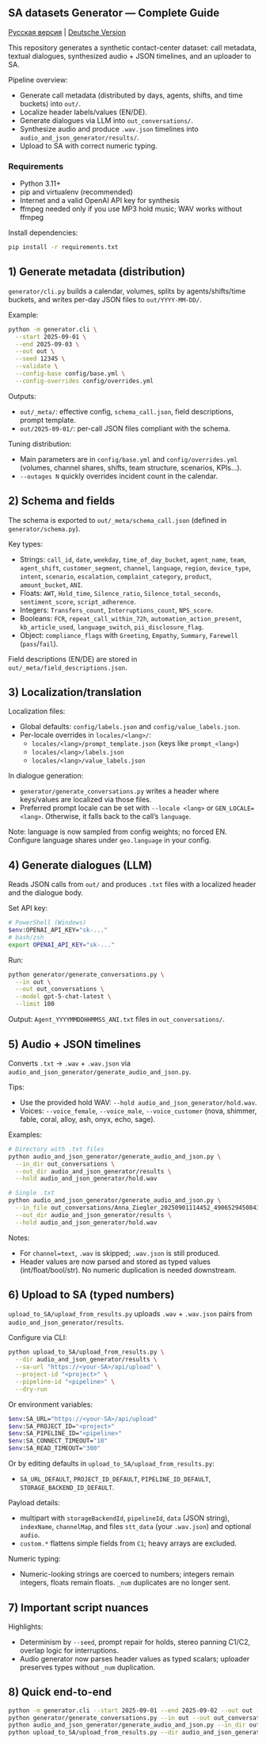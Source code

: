 ## SA datasets Generator — Complete Guide

[Русская версия](README.ru.md) | [Deutsche Version](README.de.md)

This repository generates a synthetic contact-center dataset: call metadata, textual dialogues, synthesized audio + JSON timelines, and an uploader to SA.

Pipeline overview:
- Generate call metadata (distributed by days, agents, shifts, and time buckets) into `out/`.
- Localize header labels/values (EN/DE).
- Generate dialogues via LLM into `out_conversations/`.
- Synthesize audio and produce `.wav.json` timelines into `audio_and_json_generator/results/`.
- Upload to SA with correct numeric typing.

### Requirements
- Python 3.11+
- pip and virtualenv (recommended)
- Internet and a valid OpenAI API key for synthesis
- ffmpeg needed only if you use MP3 hold music; WAV works without ffmpeg

Install dependencies:
```bash
pip install -r requirements.txt
```

## 1) Generate metadata (distribution)
`generator/cli.py` builds a calendar, volumes, splits by agents/shifts/time buckets, and writes per-day JSON files to `out/YYYY-MM-DD/`.

Example:
```bash
python -m generator.cli \
  --start 2025-09-01 \
  --end 2025-09-03 \
  --out out \
  --seed 12345 \
  --validate \
  --config-base config/base.yml \
  --config-overrides config/overrides.yml
```

Outputs:
- `out/_meta/`: effective config, `schema_call.json`, field descriptions, prompt template.
- `out/2025-09-01/`: per-call JSON files compliant with the schema.

Tuning distribution:
- Main parameters are in `config/base.yml` and `config/overrides.yml` (volumes, channel shares, shifts, team structure, scenarios, KPIs...).
- `--outages N` quickly overrides incident count in the calendar.

## 2) Schema and fields
The schema is exported to `out/_meta/schema_call.json` (defined in `generator/schema.py`).

Key types:
- Strings: `call_id`, `date`, `weekday`, `time_of_day_bucket`, `agent_name`, `team`, `agent_shift`, `customer_segment`, `channel`, `language`, `region`, `device_type`, `intent`, `scenario`, `escalation`, `complaint_category`, `product`, `amount_bucket`, `ANI`.
- Floats: `AWT`, `Hold_time`, `Silence_ratio`, `Silence_total_seconds`, `sentiment_score`, `script_adherence`.
- Integers: `Transfers_count`, `Interruptions_count`, `NPS_score`.
- Booleans: `FCR`, `repeat_call_within_72h`, `automation_action_present`, `kb_article_used`, `language_switch`, `pii_disclosure_flag`.
- Object: `compliance_flags` with `Greeting`, `Empathy`, `Summary`, `Farewell` (`pass`/`fail`).

Field descriptions (EN/DE) are stored in `out/_meta/field_descriptions.json`.

## 3) Localization/translation
Localization files:
- Global defaults: `config/labels.json` and `config/value_labels.json`.
- Per-locale overrides in `locales/<lang>/`:
  - `locales/<lang>/prompt_template.json` (keys like `prompt_<lang>`)
  - `locales/<lang>/labels.json`
  - `locales/<lang>/value_labels.json`

In dialogue generation:
- `generator/generate_conversations.py` writes a header where keys/values are localized via those files.
- Preferred prompt locale can be set with `--locale <lang>` or `GEN_LOCALE=<lang>`. Otherwise, it falls back to the call’s `language`.

Note: language is now sampled from config weights; no forced EN. Configure language shares under `geo.language` in your config.

## 4) Generate dialogues (LLM)
Reads JSON calls from `out/` and produces `.txt` files with a localized header and the dialogue body.

Set API key:
```bash
# PowerShell (Windows)
$env:OPENAI_API_KEY="sk-..."
# bash/zsh
export OPENAI_API_KEY="sk-..."
```

Run:
```bash
python generator/generate_conversations.py \
  --in out \
  --out out_conversations \
  --model gpt-5-chat-latest \
  --limit 100
```

Output: `Agent_YYYYMMDDHHMMSS_ANI.txt` files in `out_conversations/`.

## 5) Audio + JSON timelines
Converts `.txt` → `.wav` + `.wav.json` via `audio_and_json_generator/generate_audio_and_json.py`.

Tips:
- Use the provided hold WAV: `--hold audio_and_json_generator/hold.wav`.
- Voices: `--voice_female`, `--voice_male`, `--voice_customer` (nova, shimmer, fable, coral, alloy, ash, onyx, echo, sage).

Examples:
```bash
# Directory with .txt files
python audio_and_json_generator/generate_audio_and_json.py \
  --in_dir out_conversations \
  --out_dir audio_and_json_generator/results \
  --hold audio_and_json_generator/hold.wav

# Single .txt
python audio_and_json_generator/generate_audio_and_json.py \
  --in_file out_conversations/Anna_Ziegler_20250901114452_49065294508435.txt \
  --out_dir audio_and_json_generator/results \
  --hold audio_and_json_generator/hold.wav
```

Notes:
- For `channel=text`, `.wav` is skipped; `.wav.json` is still produced.
- Header values are now parsed and stored as typed values (int/float/bool/str). No numeric duplication is needed downstream.

## 6) Upload to SA (typed numbers)
`upload_to_SA/upload_from_results.py` uploads `.wav` + `.wav.json` pairs from `audio_and_json_generator/results`.

Configure via CLI:
```bash
python upload_to_SA/upload_from_results.py \
  --dir audio_and_json_generator/results \
  --sa-url "https://<your-SA>/api/upload" \
  --project-id "<project>" \
  --pipeline-id "<pipeline>" \
  --dry-run
```
Or environment variables:
```bash
$env:SA_URL="https://<your-SA>/api/upload"
$env:SA_PROJECT_ID="<project>"
$env:SA_PIPELINE_ID="<pipeline>"
$env:SA_CONNECT_TIMEOUT="10"
$env:SA_READ_TIMEOUT="300"
```
Or by editing defaults in `upload_to_SA/upload_from_results.py`:
- `SA_URL_DEFAULT`, `PROJECT_ID_DEFAULT`, `PIPELINE_ID_DEFAULT`, `STORAGE_BACKEND_ID_DEFAULT`.

Payload details:
- multipart with `storageBackendId`, `pipelineId`, `data` (JSON string), `indexName`, `channelMap`, and files `stt_data` (your `.wav.json`) and optional `audio`.
- `custom.*` flattens simple fields from `C1`; heavy arrays are excluded.

Numeric typing:
- Numeric-looking strings are coerced to numbers; integers remain integers, floats remain floats. `_num` duplicates are no longer sent.

## 7) Important script nuances
Highlights:
- Determinism by `--seed`, prompt repair for holds, stereo panning C1/C2, overlap logic for interruptions.
- Audio generator now parses header values as typed scalars; uploader preserves types without `_num` duplication.

## 8) Quick end-to-end
```bash
python -m generator.cli --start 2025-09-01 --end 2025-09-02 --out out --seed 42 --validate
python generator/generate_conversations.py --in out --out out_conversations --model gpt-5-chat-latest
python audio_and_json_generator/generate_audio_and_json.py --in_dir out_conversations --out_dir audio_and_json_generator/results --hold audio_and_json_generator/hold.wav
python upload_to_SA/upload_from_results.py --dir audio_and_json_generator/results --dry-run
```


